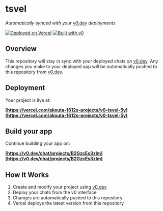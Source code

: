 # tsvel

*Automatically synced with your [v0.dev](https://v0.dev) deployments*

[![Deployed on Vercel](https://img.shields.io/badge/Deployed%20on-Vercel-black?style=for-the-badge&logo=vercel)](https://vercel.com/akouta-1612s-projects/v0-tsvel-5y)
[![Built with v0](https://img.shields.io/badge/Built%20with-v0.dev-black?style=for-the-badge)](https://v0.dev/chat/projects/B2GzcEs3zlm)

## Overview

This repository will stay in sync with your deployed chats on [v0.dev](https://v0.dev).
Any changes you make to your deployed app will be automatically pushed to this repository from [v0.dev](https://v0.dev).

## Deployment

Your project is live at:

**[https://vercel.com/akouta-1612s-projects/v0-tsvel-5y](https://vercel.com/akouta-1612s-projects/v0-tsvel-5y)**

## Build your app

Continue building your app on:

**[https://v0.dev/chat/projects/B2GzcEs3zlm](https://v0.dev/chat/projects/B2GzcEs3zlm)**

## How It Works

1. Create and modify your project using [v0.dev](https://v0.dev)
2. Deploy your chats from the v0 interface
3. Changes are automatically pushed to this repository
4. Vercel deploys the latest version from this repository